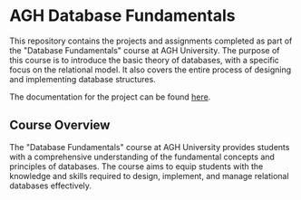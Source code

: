 # AGH Database Fundamentals

This repository contains the projects and assignments completed as part of the "Database Fundamentals" course at AGH University. The purpose of this course is to introduce the basic theory of databases, with a specific focus on the relational model. It also covers the entire process of designing and implementing database structures. 

The documentation for the project can be found [here](project/documentation.pdf).

## Course Overview
The "Database Fundamentals" course at AGH University provides students with a comprehensive understanding of the fundamental concepts and principles of databases. The course aims to equip students with the knowledge and skills required to design, implement, and manage relational databases effectively.
